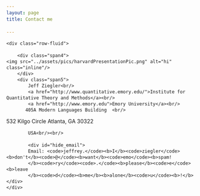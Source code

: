 ```yaml
---
layout: page
title: Contact me

---
```

<div class="container">

    <div class="row-fluid">
    
        <div class="span4">
	<img src="../assets/pics/harvardPresentationPic.png" alt="hi" class="inline"/>
        </div>
        <div class="span5">
            Jeff Ziegler<br/>
            <a href="http://www.quantitative.emory.edu/">Institute for Quantitative Theory and Methods</a><br/>
            <a href="http://www.emory.edu">Emory University</a><br/>
           405A Modern Languages Building  <br/>
532 Kilgo Circle Atlanta, GA 30322<br/>

            USA<br/><br/>

            <div id="hide_email">
            Email: <code>jeffrey.</code><b>I</b><code>ziegler</code><b>don't</b><code>@</code><b>want</b><code>emo</code><b>spam!
            </b><code>ry</code><code>.</code><b>please</b><code>e</code><b>leave
            </b><code>d</code><b>me</b><b>alone</b><code>u</code><b>!</b>
	</div>
    </div>
</div>

